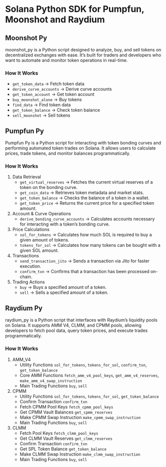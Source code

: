 # Solana Python SDK for Pumpfun, Moonshot and Raydium

## Moonshot Py
moonshot_py is a Python script designed to analyze, buy, and sell tokens on decentralized exchanges with ease. It’s built for traders and developers who want to automate and monitor token operations in real-time.

### How It Works
  - `get_token_data` → Fetch token data
  - `derive_curve_accounts` → Derive curve accounts
  - `get_token_account` → Get token account
  - `buy_moonshot_alone` → Buy tokens
  - `find_data` → Find token data
  - `get_token_balance` → Check token balance
  - `sell_moonshot` → Sell tokens

## Pumpfun Py
Pumpfun Py is a Python script for interacting with token bonding curves and performing automated token trades on Solana. It allows users to calculate prices, trade tokens, and monitor balances programmatically.

### How It Works
1. Data Retrieval
    - `get_virtual_reserves` → Fetches the current virtual reserves of a token on the bonding curve.
    - `get_coin_data` → Retrieves token metadata and market stats.
    - `get_token_balance` → Checks the balance of a token in a wallet.
    - `get_token_price` → Returns the current price for a specified token amount.
2. Account & Curve Operations
    - `derive_bonding_curve_accounts` → Calculates accounts necessary for interacting with a token’s bonding curve.
3. Price Calculations
    - `sol_for_tokens` → Calculates how much SOL is required to buy a given amount of tokens.
    - `tokens_for_sol` → Calculates how many tokens can be bought with a given SOL amount.
4. Transactions
    - `send_transaction_jito` → Sends a transaction via Jito for faster execution.
    - `confirm_txn` → Confirms that a transaction has been processed on-chain.
5. Trading Actions
    - `buy` → Buys a specified amount of a token.
    - `sell` → Sells a specified amount of a token.

## Raydium Py
raydium_py is a Python script that interfaces with Raydium’s liquidity pools on Solana. It supports AMM V4, CLMM, and CPMM pools, allowing developers to fetch pool data, query token prices, and execute trades programmatically.

### How It Works
1. AMM_V4
   - Utility Functions
     `sol_for_tokens`, `tokens_for_sol`, `confirm_txn`, `get_token_balance`
   - Core AMM Functions
     `fetch_amm_v4_pool_keys`, `get_amm_v4_reserves`, `make_amm_v4_swap_instruction`
   - Main Trading Functions
     `buy`, `sell`
2. CPMM
   - Utility Functions
     `sol_for_tokens`, `tokens_for_sol`, `get_token_balance`
   - Confirm Transaction
     `confirm_txn`
   - Fetch CPMM Pool Keys
     `fetch_cpmm_pool_keys`
   - Get CPMM Vault Balances
     `get_cpmm_reserves`
   - Make CPMM Swap Instruction
     `make_cpmm_swap_instruction`
   - Main Trading Functions
     `buy`, `sell`
3. CLMM
   - Fetch Pool Keys
     `fetch_clmm_pool_keys`
   - Get CLMM Vault Reserves
     `get_clmm_reserves`
   - Confirm Transaction
     `confirm_txn`
   - Get SPL Token Balance
     `get_token_balance`
   - Make CLMM Swap Instruction
     `make_clmm_swap_instruction`
   - Main Trading Functions
     `buy`, `sell`
